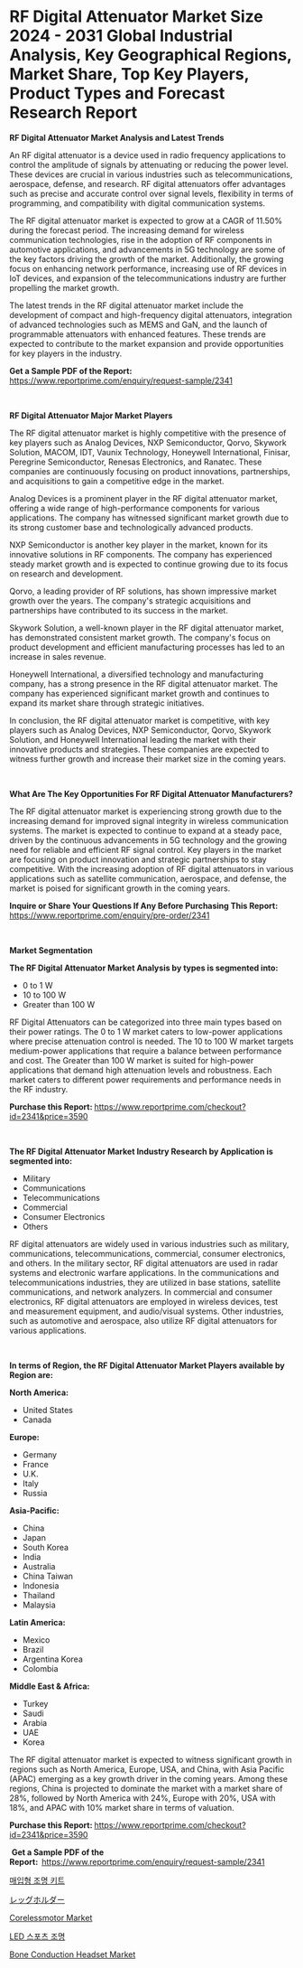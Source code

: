 <p><h1>RF Digital Attenuator Market Size 2024 - 2031 Global Industrial Analysis, Key Geographical Regions, Market Share, Top Key Players, Product Types and Forecast Research Report</h1></p><p><strong>RF Digital Attenuator Market Analysis and Latest Trends</strong></p>
<p><p>An RF digital attenuator is a device used in radio frequency applications to control the amplitude of signals by attenuating or reducing the power level. These devices are crucial in various industries such as telecommunications, aerospace, defense, and research. RF digital attenuators offer advantages such as precise and accurate control over signal levels, flexibility in terms of programming, and compatibility with digital communication systems.</p><p>The RF digital attenuator market is expected to grow at a CAGR of 11.50% during the forecast period. The increasing demand for wireless communication technologies, rise in the adoption of RF components in automotive applications, and advancements in 5G technology are some of the key factors driving the growth of the market. Additionally, the growing focus on enhancing network performance, increasing use of RF devices in IoT devices, and expansion of the telecommunications industry are further propelling the market growth.</p><p>The latest trends in the RF digital attenuator market include the development of compact and high-frequency digital attenuators, integration of advanced technologies such as MEMS and GaN, and the launch of programmable attenuators with enhanced features. These trends are expected to contribute to the market expansion and provide opportunities for key players in the industry.</p></p>
<p><strong>Get a Sample PDF of the Report:&nbsp;</strong> <a href="https://www.reportprime.com/enquiry/request-sample/2341">https://www.reportprime.com/enquiry/request-sample/2341</a></p>
<p>&nbsp;</p>
<p><strong>RF Digital Attenuator Major Market Players</strong></p>
<p><p>The RF digital attenuator market is highly competitive with the presence of key players such as Analog Devices, NXP Semiconductor, Qorvo, Skywork Solution, MACOM, IDT, Vaunix Technology, Honeywell International, Finisar, Peregrine Semiconductor, Renesas Electronics, and Ranatec. These companies are continuously focusing on product innovations, partnerships, and acquisitions to gain a competitive edge in the market.</p><p>Analog Devices is a prominent player in the RF digital attenuator market, offering a wide range of high-performance components for various applications. The company has witnessed significant market growth due to its strong customer base and technologically advanced products.</p><p>NXP Semiconductor is another key player in the market, known for its innovative solutions in RF components. The company has experienced steady market growth and is expected to continue growing due to its focus on research and development.</p><p>Qorvo, a leading provider of RF solutions, has shown impressive market growth over the years. The company's strategic acquisitions and partnerships have contributed to its success in the market.</p><p>Skywork Solution, a well-known player in the RF digital attenuator market, has demonstrated consistent market growth. The company's focus on product development and efficient manufacturing processes has led to an increase in sales revenue.</p><p>Honeywell International, a diversified technology and manufacturing company, has a strong presence in the RF digital attenuator market. The company has experienced significant market growth and continues to expand its market share through strategic initiatives.</p><p>In conclusion, the RF digital attenuator market is competitive, with key players such as Analog Devices, NXP Semiconductor, Qorvo, Skywork Solution, and Honeywell International leading the market with their innovative products and strategies. These companies are expected to witness further growth and increase their market size in the coming years.</p></p>
<p>&nbsp;</p>
<p><strong>What Are The Key Opportunities For RF Digital Attenuator Manufacturers?</strong></p>
<p><p>The RF digital attenuator market is experiencing strong growth due to the increasing demand for improved signal integrity in wireless communication systems. The market is expected to continue to expand at a steady pace, driven by the continuous advancements in 5G technology and the growing need for reliable and efficient RF signal control. Key players in the market are focusing on product innovation and strategic partnerships to stay competitive. With the increasing adoption of RF digital attenuators in various applications such as satellite communication, aerospace, and defense, the market is poised for significant growth in the coming years.</p></p>
<p><strong>Inquire or Share Your Questions If Any Before Purchasing This Report:</strong> <a href="https://www.reportprime.com/enquiry/pre-order/2341">https://www.reportprime.com/enquiry/pre-order/2341</a></p>
<p>&nbsp;</p>
<p><strong>Market Segmentation</strong></p>
<p><strong>The RF Digital Attenuator Market Analysis by types is segmented into:</strong></p>
<p><ul><li>0 to 1 W</li><li>10 to 100 W</li><li>Greater than 100 W</li></ul></p>
<p><p>RF Digital Attenuators can be categorized into three main types based on their power ratings. The 0 to 1 W market caters to low-power applications where precise attenuation control is needed. The 10 to 100 W market targets medium-power applications that require a balance between performance and cost. The Greater than 100 W market is suited for high-power applications that demand high attenuation levels and robustness. Each market caters to different power requirements and performance needs in the RF industry.</p></p>
<p><strong>Purchase this Report:&nbsp;</strong><a href="https://www.reportprime.com/checkout?id=2341&price=3590">https://www.reportprime.com/checkout?id=2341&price=3590</a></p>
<p>&nbsp;</p>
<p><strong>The RF Digital Attenuator Market Industry Research by Application is segmented into:</strong></p>
<p><ul><li>Military</li><li>Communications</li><li>Telecommunications</li><li>Commercial</li><li>Consumer Electronics</li><li>Others</li></ul></p>
<p><p>RF digital attenuators are widely used in various industries such as military, communications, telecommunications, commercial, consumer electronics, and others. In the military sector, RF digital attenuators are used in radar systems and electronic warfare applications. In the communications and telecommunications industries, they are utilized in base stations, satellite communications, and network analyzers. In commercial and consumer electronics, RF digital attenuators are employed in wireless devices, test and measurement equipment, and audio/visual systems. Other industries, such as automotive and aerospace, also utilize RF digital attenuators for various applications.</p></p>
<p>&nbsp;</p>
<p><strong>In terms of Region, the RF Digital Attenuator Market Players available by Region are:</strong></p>
<p>
    <p> <strong> North America: </strong>
        <ul>
            <li>United States</li>
            <li>Canada</li>
        </ul>
        </p> 
    <p> <strong> Europe: </strong>
        <ul>
            <li>Germany</li>
            <li>France</li>
            <li>U.K.</li>
            <li>Italy</li>
            <li>Russia</li>
        </ul>
        </p> 
    <p> <strong> Asia-Pacific: </strong>
        <ul>
            <li>China</li>
            <li>Japan</li>
            <li>South Korea</li>
            <li>India</li>
            <li>Australia</li>
            <li>China Taiwan</li>
            <li>Indonesia</li>
            <li>Thailand</li>
            <li>Malaysia</li>
        </ul>
        </p> 
    <p> <strong> Latin America: </strong>
        <ul>
            <li>Mexico</li>
            <li>Brazil</li>
            <li>Argentina Korea</li>
            <li>Colombia</li>
        </ul>
        </p> 
    <p> <strong> Middle East & Africa: </strong>
        <ul>
            <li>Turkey</li>
            <li>Saudi</li>
            <li>Arabia</li>
            <li>UAE</li>
            <li>Korea</li>
        </ul>
    </p>
    </p>
<p><p>The RF digital attenuator market is expected to witness significant growth in regions such as North America, Europe, USA, and China, with Asia Pacific (APAC) emerging as a key growth driver in the coming years. Among these regions, China is projected to dominate the market with a market share of 28%, followed by North America with 24%, Europe with 20%, USA with 18%, and APAC with 10% market share in terms of valuation.</p></p>
<p><strong>Purchase this Report: </strong><a href="https://www.reportprime.com/checkout?id=2341&price=3590">https://www.reportprime.com/checkout?id=2341&price=3590</a></p>
<p>&nbsp;<strong>Get a Sample PDF of the Report:&nbsp;&nbsp;</strong><a href="https://www.reportprime.com/enquiry/request-sample/2341">https://www.reportprime.com/enquiry/request-sample/2341</a></p>
<p><strong></strong></p>
<p><p><a href="https://github.com/lzrvbyqzftro57/Market-Research-Report-List-1/blob/main/481980410427.md">매입형 조명 키트</a></p><p><a href="https://github.com/DonaldShaw1965/Market-Research-Report-List-1/blob/main/742331911413.md">レッグホルダー</a></p><p><a href="https://github.com/nicoletavirag/Market-Research-Report-List-2/blob/main/corelessmotor-market.md">Corelessmotor Market</a></p><p><a href="https://github.com/vs019sa3m8x/Market-Research-Report-List-1/blob/main/135596410428.md">LED 스포츠 조명</a></p><p><a href="https://github.com/redneck06/Market-Research-Report-List-2/blob/main/bone-conduction-headset-market.md">Bone Conduction Headset Market</a></p></p>